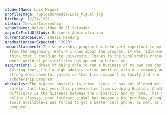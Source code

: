 ```yaml
---
studentName: Luis Miguel
profileImage: /uploads/media/Luis_Miguel.jpg
birthday: 12/24/1997
status: Thesis/Internship
schoolName: Universidad de El Salvador
majorOrFieldOfStudy: Business Administration
currentGradeLevel: Thesis Pending
graduationYearExpected: "2023"
impactStatement: The scholarship program has been very important to my education
  from the beginning. Before I knew about the program, it was ridiculous to
  think that I could go to university. Thanks to the Scholarship Project, a
  whole world of possibilities has opened up before me.
aspirations: I dream of being able to run a business of my own one day, or
  failing that, find a high administrative position within a company and with
  strong environmental values so that I can support my family and the
  scholarship program.
obstacles: The biggest obstacle is crime, since it has not allowed me to travel
  safely. Just last year this prevented me from studying English. Another
  difficulty is the distance between the university and my home. This year, with
  online classes, poor internet signal has become a big problem, along with the
  tools available—I was forced to get a better cell phone, as well as a
  computer.
---
```

